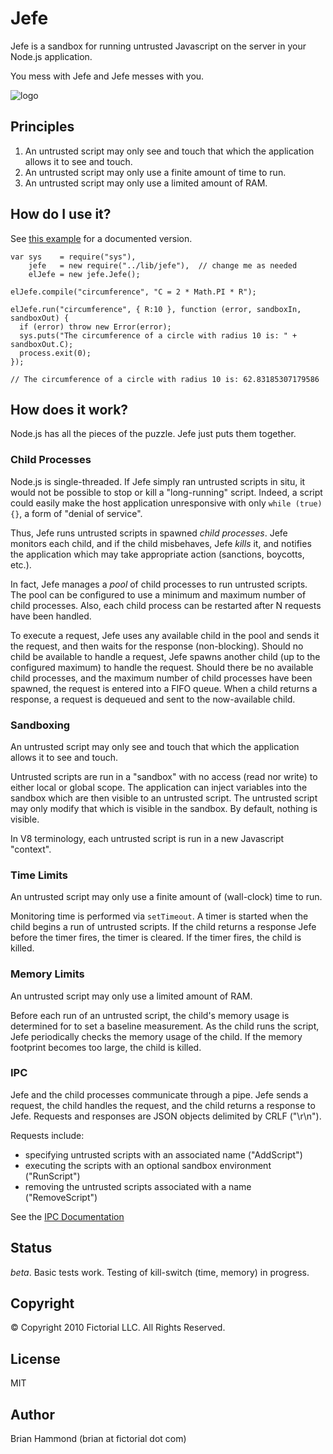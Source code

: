 # Jefe

Jefe is a sandbox for running untrusted Javascript on the server in your
Node.js application.

You mess with Jefe and Jefe messes with you.

![logo](http://github.com/fictorial/jefe/raw/master/assets/jefe.png)

## Principles

1. An untrusted script may only see and touch that which the application 
   allows it to see and touch.
2. An untrusted script may only use a finite amount of time to run.
3. An untrusted script may only use a limited amount of RAM.

## How do I use it?

See [this example](http://github.com/fictorial/jefe/blob/master/examples/circumference.js) for a documented version.

    var sys    = require("sys"),
        jefe   = new require("../lib/jefe"),  // change me as needed
        elJefe = new jefe.Jefe();
    
    elJefe.compile("circumference", "C = 2 * Math.PI * R");
    
    elJefe.run("circumference", { R:10 }, function (error, sandboxIn, sandboxOut) {
      if (error) throw new Error(error); 
      sys.puts("The circumference of a circle with radius 10 is: " + sandboxOut.C);
      process.exit(0);
    });

    // The circumference of a circle with radius 10 is: 62.83185307179586

## How does it work?

Node.js has all the pieces of the puzzle.  Jefe just puts them together.

### Child Processes

Node.js is single-threaded. If Jefe simply ran untrusted scripts in situ, it
would not be possible to stop or kill a "long-running" script.  Indeed,
a script could easily make the host application unresponsive with only `while
(true) {}`, a form of "denial of service".  

Thus, Jefe runs untrusted scripts in spawned *child processes*.  Jefe monitors
each child, and if the child misbehaves, Jefe *kills* it, and notifies the
application which may take appropriate action (sanctions, boycotts, etc.).

In fact, Jefe manages a *pool* of child processes to run untrusted scripts. The
pool can be configured to use a minimum and maximum number of child processes.
Also, each child process can be restarted after N requests have been handled.  

To execute a request, Jefe uses any available child in the pool and sends it
the request, and then waits for the response (non-blocking).  Should no child
be available to handle a request, Jefe spawns another child (up to the
configured maximum) to handle the request.  Should there be no available child
processes, and the maximum number of child processes have been spawned, the
request is entered into a FIFO queue.  When a child returns a response,
a request is dequeued and sent to the now-available child.

### Sandboxing

An untrusted script may only see and touch that which the application allows it
to see and touch.

Untrusted scripts are run in a "sandbox" with no access (read nor write) to
either local or global scope.  The application can inject variables into the
sandbox which are then visible to an untrusted script.  The untrusted script
may only modify that which is visible in the sandbox.  By default, nothing is
visible.

In V8 terminology, each untrusted script is run in a new Javascript "context".

### Time Limits

An untrusted script may only use a finite amount of (wall-clock) time to run.

Monitoring time is performed via `setTimeout`.  A timer is started when the
child begins a run of untrusted scripts.  If the child returns a response Jefe
before the timer fires, the timer is cleared.  If the timer fires, the child is
killed.

### Memory Limits

An untrusted script may only use a limited amount of RAM.

Before each run of an untrusted script, the child's memory usage is determined
for to set a baseline measurement.  As the child runs the script, Jefe
periodically checks the memory usage of the child.  If the memory footprint
becomes too large, the child is killed. 

### IPC 

Jefe and the child processes communicate through a pipe.  Jefe sends a request,
the child handles the request, and the child returns a response to Jefe.  Requests
and responses are JSON objects delimited by CRLF ("\r\n").

Requests include:

* specifying untrusted scripts with an associated name ("AddScript")
* executing the scripts with an optional sandbox environment ("RunScript")
* removing the untrusted scripts associated with a name ("RemoveScript")

See the [IPC Documentation](http://github.com/fictorial/jefe/blob/master/doc/ipc.markdown)

## Status

*beta*. Basic tests work. Testing of kill-switch (time, memory) in progress.

## Copyright

© Copyright 2010 Fictorial LLC. All Rights Reserved.

## License

MIT

## Author

Brian Hammond (brian at fictorial dot com)

